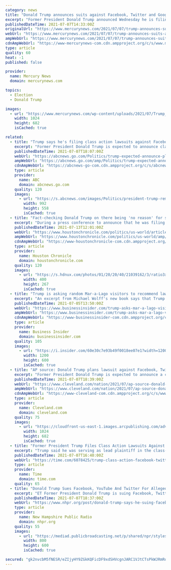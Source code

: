 ```yaml
---
category: news
title: "Donald Trump announces suits against Facebook, Twitter and Google claiming he was wrongfully censored"
excerpt: "Former President Donald Trump announced Wednesday he is filing suits against three of the country’s biggest tech companies: Facebook, Twitter and Google, as well as their CEOs."
publishedDateTime: 2021-07-07T14:33:00Z
originalUrl: "https://www.mercurynews.com/2021/07/07/trump-announces-suits-against-facebook-twitter-and-google/"
webUrl: "https://www.mercurynews.com/2021/07/07/trump-announces-suits-against-facebook-twitter-and-google/"
ampWebUrl: "https://www.mercurynews.com/2021/07/07/trump-announces-suits-against-facebook-twitter-and-google/amp/"
cdnAmpWebUrl: "https://www-mercurynews-com.cdn.ampproject.org/c/s/www.mercurynews.com/2021/07/07/trump-announces-suits-against-facebook-twitter-and-google/amp/"
type: article
quality: 60
heat: -1
published: false

provider:
  name: Mercury News
  domain: mercurynews.com

topics:
  - Election
  - Donald Trump

images:
  - url: "https://www.mercurynews.com/wp-content/uploads/2021/07/Trump_52919.jpg?w=1024&h=682"
    width: 1024
    height: 682
    isCached: true

related:
  - title: "Trump says he's filing class action lawsuits against Facebook, Twitter and Google"
    excerpt: "Former President Donald Trump is expected to announce class action lawsuits against Facebook and Twitter during a press conference this morning at his Bedminster, New Jersey, golf club, multiple sources familiar with the matter tell ABC News."
    publishedDateTime: 2021-07-07T18:07:00Z
    webUrl: "https://abcnews.go.com/Politics/trump-expected-announce-plans-sue-major-social-media/story?id=78709538"
    ampWebUrl: "https://abcnews.go.com/amp/Politics/trump-expected-announce-plans-sue-major-social-media/story?id=78709538"
    cdnAmpWebUrl: "https://abcnews-go-com.cdn.ampproject.org/c/s/abcnews.go.com/amp/Politics/trump-expected-announce-plans-sue-major-social-media/story?id=78709538"
    type: article
    provider:
      name: ABC
      domain: abcnews.go.com
    quality: 120
    images:
      - url: "https://s.abcnews.com/images/Politics/president-trump-remarks-ap-jef-210707_1625676813211_hpMain_16x9_992.jpg"
        width: 992
        height: 558
        isCached: true
  - title: "Fact-checking Donald Trump on there being 'no reason' for shooting Ashli Babbitt"
    excerpt: "During a press conference to announce that he was filing a lawsuit against several social media giants, former President Donald Trump answered a question about the event that triggered his removal from Facebook and Twitter: the storming of the U."
    publishedDateTime: 2021-07-13T12:01:00Z
    webUrl: "https://www.houstonchronicle.com/politics/us-world/article/Donald-Trump-Ashli-Babbitt-shooting-fact-check-16310794.php"
    ampWebUrl: "https://www.houstonchronicle.com/politics/us-world/amp/Donald-Trump-Ashli-Babbitt-shooting-fact-check-16310794.php"
    cdnAmpWebUrl: "https://www-houstonchronicle-com.cdn.ampproject.org/c/s/www.houstonchronicle.com/politics/us-world/amp/Donald-Trump-Ashli-Babbitt-shooting-fact-check-16310794.php"
    type: article
    provider:
      name: Houston Chronicle
      domain: houstonchronicle.com
    quality: 120
    images:
      - url: "https://s.hdnux.com/photos/01/20/20/40/21039162/3/ratio3x2_400.jpg"
        width: 400
        height: 267
        isCached: true
  - title: "Trump is asking random Mar-a-Lago visitors to recommend lawyers to help with his legal issues, Wolff book says"
    excerpt: "An excerpt from Michael Wolff's new book says that Trump has begun to cast around among his Mar-a-Lago visitors for legal recommendations."
    publishedDateTime: 2021-07-05T13:50:00Z
    webUrl: "https://www.businessinsider.com/trump-asks-mar-a-lago-visitors-for-lawyer-recommendations-book-2021-7"
    ampWebUrl: "https://www.businessinsider.com/trump-asks-mar-a-lago-visitors-for-lawyer-recommendations-book-2021-7?amp"
    cdnAmpWebUrl: "https://www-businessinsider-com.cdn.ampproject.org/c/s/www.businessinsider.com/trump-asks-mar-a-lago-visitors-for-lawyer-recommendations-book-2021-7?amp"
    type: article
    provider:
      name: Business Insider
      domain: businessinsider.com
    quality: 105
    images:
      - url: "https://i.insider.com/60e30c7e93b49f0018ee07e1?width=1200&format=jpeg"
        width: 1200
        height: 600
        isCached: true
  - title: "AP source: Donald Trump plans lawsuit against Facebook, Twitter, Google"
    excerpt: "Former President Donald Trump is expected to announce a class-action lawsuit Wednesday against three of the country’s biggest tech companies: Facebook, Twitter and Google. Trump will serve as the lead plaintiff in the suit,"
    publishedDateTime: 2021-07-07T18:39:00Z
    webUrl: "https://www.cleveland.com/nation/2021/07/ap-source-donald-trump-plans-lawsuit-against-facebook-twitter-google.html"
    ampWebUrl: "https://www.cleveland.com/nation/2021/07/ap-source-donald-trump-plans-lawsuit-against-facebook-twitter-google.html?outputType=amp"
    cdnAmpWebUrl: "https://www-cleveland-com.cdn.ampproject.org/c/s/www.cleveland.com/nation/2021/07/ap-source-donald-trump-plans-lawsuit-against-facebook-twitter-google.html?outputType=amp"
    type: article
    provider:
      name: Cleveland.com
      domain: cleveland.com
    quality: 75
    images:
      - url: "https://cloudfront-us-east-1.images.arcpublishing.com/advancelocal/AKA2R2SM45FX5G32HB2EP7M5IU.jpg"
        width: 1024
        height: 682
        isCached: true
  - title: "Former President Trump Files Class Action Lawsuits Against Facebook, Twitter and Google Over Alleged Censorship"
    excerpt: "Trump said he was serving as lead plaintiff in the class-action suits, claiming he has been wrongfully censored"
    publishedDateTime: 2021-07-07T16:40:00Z
    webUrl: "https://time.com/6078425/trump-class-action-facebook-twitter-google/"
    type: article
    provider:
      name: Time
      domain: time.com
    quality: 65
  - title: "Donald Trump Sues Facebook, YouTube And Twitter For Alleged Censorship"
    excerpt: "ET Former President Donald Trump is suing Facebook, Twitter and Google's YouTube over their suspensions of his"
    publishedDateTime: 2021-07-07T18:37:00Z
    webUrl: "https://www.nhpr.org/post/donald-trump-says-he-suing-facebook-google-and-twitter-alleged-censorship"
    type: article
    provider:
      name: New Hampshire Public Radio
      domain: nhpr.org
    quality: 55
    images:
      - url: "https://mediad.publicbroadcasting.net/p/shared/npr/styles/medium/nprshared/202107/1013762824.jpg"
        width: 800
        height: 600
        isCached: true

secured: "gk2nvcbM5fNESR/eZIjyHY9ZGkKQFicDF9xdSHVcgnJARC1VJtCTsPkWJRmRqVQjugICUQXwkY0r2YgAIlifX2ggNPE+rWoIQ3VJO6/wMCE7y5DiqGaxDYm4SzjU8wEaLCd1oKucaroe65EYFmFXAUFo1qV1KnzCfNqCoC9A8mz8Mqq6mAKwuPFANd9ahLrQQEMH8gk/Uo01wtlSAgbrCEI4J/GiOdfXcNHZglhPcxEutV2FjxmvNb/1BK9az/y4MW8vQvYKCsH0aCQXvPFwlrdodG0TsJD+4b/2n1PW9mAnHK/VPbQ7zfm9u4vMZcb3aueeaObrM6XoLX8ks1oKpPAb3UZZ7lyevrmpzp2K3II=;C1tSw8r8e8WXUD8Ue9jIYg=="
---
```


